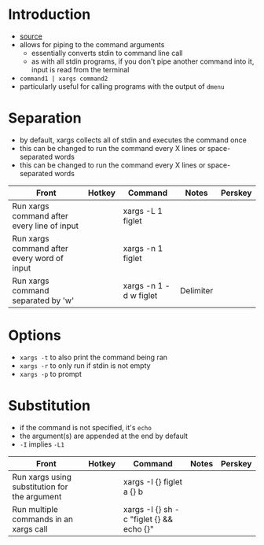 # Introduction
- [source](https://www.youtube.com/watch?v=rp7jLi_kgPg)
- allows for piping to the command arguments
	- essentially converts stdin to command line call
	- as with all stdin programs, if you don't pipe another command into it, input is read from the terminal
- `command1 | xargs command2`
- particularly useful for calling programs with the output of `dmenu`


# Separation
- by default, xargs collects all of stdin and executes the command once
- this can be changed to run the command every X lines or space-separated words
- this can be changed to run the command every X lines or space-separated words

Front|Hotkey|Command|Notes|Perskey
-|-|-|-|-
Run xargs command after every line of input||xargs -L 1 figlet
Run xargs command after every word of input||xargs -n 1 figlet
Run xargs command separated by 'w'||xargs -n 1 -d w figlet|Delimiter

# Options 
- `xargs -t` to also print the command being ran
- `xargs -r` to only run if stdin is not empty
- `xargs -p` to prompt

# Substitution
- if the command is not specified, it's `echo`
- the argument(s) are appended at the end by default
- `-I` implies `-L1`

Front|Hotkey|Command|Notes|Perskey
-|-|-|-|-
Run xargs using substitution for the argument||xargs -I {} figlet a {} b
Run multiple commands in an xargs call||xargs -I {} sh -c "figlet {} && echo {}"



 